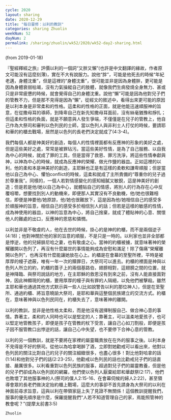 ```yaml
---
cycle: 2020
layout: sharing
date: 2020-12-29
title: "每日靈修：以利的教訓"
categories: sharing Zhuolin
weekNum: 52
dayNum: 2
permalink: /sharing/zhuolin/wk52/2020/wk52-day2-sharing.html
---
```

(from 2019-01-18)

『聖經釋經之旅』評價以利的一個詞“又胖又懶”(也許是中文翻譯的緣故，作者原文可能沒有這麼刻薄)，實在不大有說服力。說他“胖”，可能是他死去的時候“年紀老邁，身體沈重”，但是這裡的“身體沈重”，很可能並非是因為身體胖，更可能是因為身體衰弱枯竭，沒有力氣操縱自己的肢體，就像我們生病發燒全身無力、甚或只是非常疲憊的時候，就會覺得自己的身體沈重。說他“懶”可能是因為他對兒子們的管教不力，但是那不見得是因為“懶”，從經文的敘述中，看得出來更可能的原因是以利本身是非常柔和的性格。這柔和的性格的正面，就是他能迅速順服神的旨意，在從撒母耳的導師，到降卑自己在新先知撒母耳面前，沒有絲毫猶豫和掙扎；但這柔和性格的負面，就是不願意與人發生爭端，不僅僅是在兒子的管教上，他自己作為大祭司和審判以色列民的士師，當以色列人與非利士人打仗的時候，要請耶和華的約櫃去戰場，居然是以色列的長老們決定就成了(4:3-4)。  

我們每個人都是神美好的創造，每個人的性情裡面都有反應神的形象的美好之處，但是這些美好之處，常常是被罪玷污。當這些美好性情，是為了自己服務、以自我為中心的時候，就成了罪的工具，但是當得了救恩、罪污洗淨，將這些性情奉獻與神，以神為中心的時候，就成為反應神的榮耀、做光作鹽的器皿。正如這裡的以利，他的柔和本是神美好的創造，主耶穌也正是有這樣的柔軟和謙卑順服；但是當他以自己為中心、懼怕conflict的時候，這柔和就成了主所責備的“尊重你的兒子過於尊重我”。同樣的，一個人若對情感變化的感知細膩又敏銳，這是神美好的創造；但是若是他/她以自己為中心，就體貼自己的情感，將別人的行為存在心中反覆咀嚼，想要找到別人的動機來，即便那人其實沒有不良動機，他/她也很難相信，即便是神要他/她原諒，他/她也很難放下，這是因為他/她相信自己的感受多於順服神的旨意，相信自己的感受多於相信別人的話；但若是這樣的敏感的性情，成為神使用的器皿，以神的旨意為中心，將自己捨棄，就成了體貼神的心意、關懷他人的難處的出口，反應神的恩慈和憐憫。  

以利並非是不敬虔的人，他在去世的時候，掛心的是神的約櫃，而不是兩個逆子(4:18)；他對神關於他的家的旨意的順服，不是只是一時的。以利家也並非全部都是悖逆，他的兒婦腓尼哈之妻，也有敬虔之心。當神的約櫃被擄，就意味著神的榮耀離開以色列了，再沒有什麼屬世的事情能夠成為安慰和滿足！除了傷痛“榮耀離開以色列”，也再沒有什麼能讓她放在心上。約櫃是在會幕的至聖所裡，平時是被厚厚的幔子遮蔽，唯有一年一次的贖罪日，大祭司可以進去。約櫃的裡面是神與以色列人所立的約，約櫃的蓋子上的兩個基路伯，翅膀相對，這翅膀之間的位置，就是神降臨、與祭司說話的地方，在主耶穌的救恩沒有到來之前，沒有人能直接面對神，因此神顯現的約櫃，要用厚厚的幔子與有罪的人隔絕，以免他們被擊殺。雖然主耶和華也通過其他方式默示與一些人(比如說警告以利的那位神人)，但是在至聖所、通過約櫃、將旨意曉諭大祭司，是耶和華與這整個民族建立的交流方式。約櫃在，意味著神與以色列民同在，約櫃失去了，意味著神的離開。  

以利的教訓，並非是他性格太柔和，而是他沒有選擇制服自己、做合神心意的事情。靠著主，柔和的人同時也可以是堅定的人；靠著主，可以溫柔地愛孩子，也可以堅定地管教孩子，即便是孩子在管教的杖下受苦，讓自己心如刀割般，即便是孩子因不服管教口出悖逆的話，讓自己心中失望，也不要停下合神心意的管教。  

以利的另一個教訓，就是不要將在家裡的屬靈職責放在在外的服事之後。以利本身不見得是不好的祭司。從他以為哈拿喝醉了酒，立即對她勸戒可以看出來，他對以色列民的關注比對自己的兒子的關注細緻很多，也盡心很多！對比他對哈拿的話(1:14)和他對兒子們的話(2:23-25)，他勸戒以色列民的話也比勸戒兒子們的話直接、嚴厲很多。以利看重對以色列民族的服事，超過對兒子們的屬靈教養，但是他的兒子們卻成為以色列民的網羅，他們使以色列人厭棄給耶和華獻祭(2:17)，他們也敗壞了其他服事神的人(祭司的僕人2:15-16、在會幕伺候的婦人2:22)，甚至領導會眾的長老們做決定抬約櫃上戰場，這麼大的事卻不首先請身為大祭司的以利在神面前尋求旨意，這與以利在帶領家庭上失了見證不無關係！這個教訓提醒我們，服事的優先順序是什麼，保羅提醒我們“人若不知道管理自己的家，焉能照管神的教會呢？”(提摩太前書3:5)  

`Zhuolin`  
